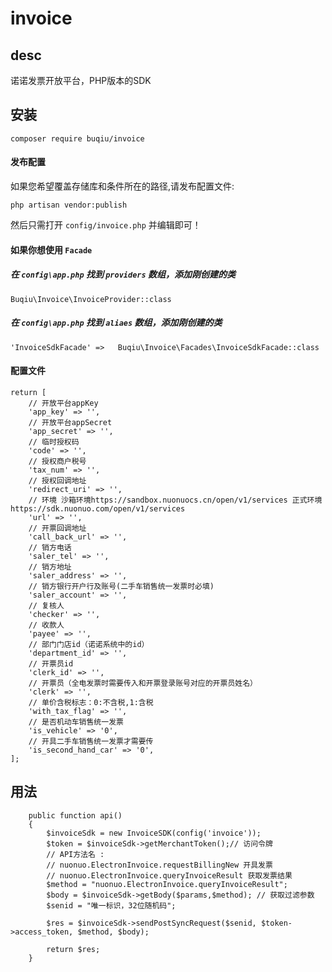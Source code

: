# invoice

## desc

诺诺发票开放平台，PHP版本的SDK

## 安装

```
composer require buqiu/invoice
```

#### 发布配置

如果您希望覆盖存储库和条件所在的路径,请发布配置文件:

```shell script
php artisan vendor:publish
```

然后只需打开 `config/invoice.php` 并编辑即可！

#### 如果你想使用 `Facade`

##### 在 `config\app.php` 找到 `providers` 数组，添加刚创建的类

```
Buqiu\Invoice\InvoiceProvider::class
```

##### 在 `config\app.php` 找到 `aliaes` 数组，添加刚创建的类

```
'InvoiceSdkFacade' =>   Buqiu\Invoice\Facades\InvoiceSdkFacade::class
```

#### 配置文件

```
return [
    // 开放平台appKey
    'app_key' => '',
    // 开放平台appSecret
    'app_secret' => '',
    // 临时授权码
    'code' => '',
    // 授权商户税号
    'tax_num' => '',
    // 授权回调地址
    'redirect_uri' => '',
    // 环境 沙箱环境https://sandbox.nuonuocs.cn/open/v1/services 正式环境https://sdk.nuonuo.com/open/v1/services
    'url' => '',
    // 开票回调地址
    'call_back_url' => '',
    // 销方电话
    'saler_tel' => '',
    // 销方地址
    'saler_address' => '',
    // 销方银行开户行及账号(二手车销售统一发票时必填)
    'saler_account' => '',
    // 复核人
    'checker' => '',
    // 收款人
    'payee' => '',
    // 部门门店id（诺诺系统中的id）
    'department_id' => '',
    // 开票员id
    'clerk_id' => '',
    // 开票员（全电发票时需要传入和开票登录账号对应的开票员姓名）
    'clerk' => '',
    // 单价含税标志：0:不含税,1:含税
    'with_tax_flag' => '',
    // 是否机动车销售统一发票
    'is_vehicle' => '0',
    // 开具二手车销售统一发票才需要传
    'is_second_hand_car' => '0',
];
```

## 用法

```
    public function api()
    {
        $invoiceSdk = new InvoiceSDK(config('invoice'));
        $token = $invoiceSdk->getMerchantToken();// 访问令牌
        // API方法名 :
        // nuonuo.ElectronInvoice.requestBillingNew 开具发票
        // nuonuo.ElectronInvoice.queryInvoiceResult 获取发票结果
        $method = "nuonuo.ElectronInvoice.queryInvoiceResult";
        $body = $invoiceSdk->getBody($params,$method); // 获取过滤参数
        $senid = "唯一标识，32位随机码";

        $res = $invoiceSdk->sendPostSyncRequest($senid, $token->access_token, $method, $body);

        return $res;
    }
```
